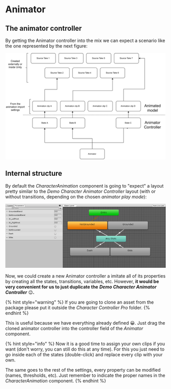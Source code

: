 # Animator

## The animator controller

By getting the Animator controller into the mix we can expect a scenario like the one represented by the next figure:

![](../../../.gitbook/assets/animator_canimation_modelyanimator.png)

## Internal structure

By default the _CharacterAnimation_ component is going to "expect" a layout pretty similar to the _Demo Character Animator Controller_ layout \(with or without transitions, depending on the chosen _animator play mode_\):

![](../../../.gitbook/assets/imagen%20%2835%29.png)

Now, we could create a new Animator controller a imitate all of its properties by creating all the states, transitions, variables, etc. However, **it would be very convenient for us to just duplicate the** _**Demo Character Animator Controller**_ 😉_**.**_ 

{% hint style="warning" %}
 If you are going to clone an asset from the package please put it outside the _Character Controller Pro_ folder.
{% endhint %}

This is useful because we have everything already defined 😀. Just drag the cloned animator controller into the controller field of the _Animator_ component.

{% hint style="info" %}
Now it is a good time to assign your own clips if you want \(don't worry, you can still do this at any time\). For this you just need to go inside each of the states \(double-click\) and replace every clip with your own.

The same goes to the rest of the settings, every property can be modified \(names, thresholds, etc\). Just remember to indicate the proper names in the _CharacterAnimation_ component.
{% endhint %}

